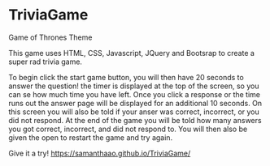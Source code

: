 # TriviaGame
Game of Thrones Theme

This game uses HTML, CSS, Javascript, JQuery and Bootsrap to create a super rad trivia game. 

To begin click the start game button, you will then have 20 seconds to answer the question! the timer is displayed at the top of the screen, so you can se how much time you have left. Once you click a response or the time runs out the answer page will be displayed for an additional 10 seconds. On this screen you will also be told if your anser was correct, incorrect, or you did not respond. At the end of the game you will be told how many answers you got correct, incorrect, and did not respond to. You will then also be given the open to restart the game and try again. 

Give it a try! 
 https://samanthaao.github.io/TriviaGame/